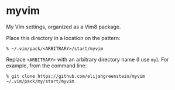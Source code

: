 # myvim

My Vim settings, organized as a Vim8 package.

Place this directory in a location on the pattern:

```console
% ~/.vim/pack/<ARBITRARY>/start/myvim
```

Replace `<ARBITRARY>` with an arbitrary directory name (I use `my`). For example, from the command line:

```console
% git clone https://github.com/elijahgreenstein/myvim ~/.vim/pack/my/start/myvim
```

